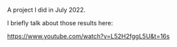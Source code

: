 A project I did in July 2022.

I briefly talk about those results here:

https://www.youtube.com/watch?v=L52H2fggL5U&t=16s
